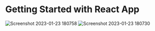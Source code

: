 # Getting Started with React App

![Screenshot 2023-01-23 180758](https://user-images.githubusercontent.com/87593367/214043957-8161e803-209d-41b2-8de0-ca58706519c2.png)
![Screenshot 2023-01-23 180730](https://user-images.githubusercontent.com/87593367/214043948-5e4a67d6-9588-4e5f-bafa-fc332b10fc5a.png)

